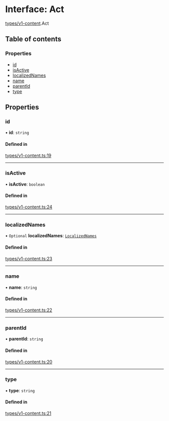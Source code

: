 # Interface: Act

[types/v1-content](../modules/types_v1_content.md).Act

## Table of contents

### Properties

- [id](types_v1_content.Act.md#id)
- [isActive](types_v1_content.Act.md#isactive)
- [localizedNames](types_v1_content.Act.md#localizednames)
- [name](types_v1_content.Act.md#name)
- [parentId](types_v1_content.Act.md#parentid)
- [type](types_v1_content.Act.md#type)

## Properties

### id

• **id**: `string`

#### Defined in

[types/v1-content.ts:19](https://github.com/jameslinimk/unofficial-valorant-api/blob/1ba0fed/package/src/types/v1-content.ts#L19)

___

### isActive

• **isActive**: `boolean`

#### Defined in

[types/v1-content.ts:24](https://github.com/jameslinimk/unofficial-valorant-api/blob/1ba0fed/package/src/types/v1-content.ts#L24)

___

### localizedNames

• `Optional` **localizedNames**: [`LocalizedNames`](../modules/types_v1_content.md#localizednames)

#### Defined in

[types/v1-content.ts:23](https://github.com/jameslinimk/unofficial-valorant-api/blob/1ba0fed/package/src/types/v1-content.ts#L23)

___

### name

• **name**: `string`

#### Defined in

[types/v1-content.ts:22](https://github.com/jameslinimk/unofficial-valorant-api/blob/1ba0fed/package/src/types/v1-content.ts#L22)

___

### parentId

• **parentId**: `string`

#### Defined in

[types/v1-content.ts:20](https://github.com/jameslinimk/unofficial-valorant-api/blob/1ba0fed/package/src/types/v1-content.ts#L20)

___

### type

• **type**: `string`

#### Defined in

[types/v1-content.ts:21](https://github.com/jameslinimk/unofficial-valorant-api/blob/1ba0fed/package/src/types/v1-content.ts#L21)
